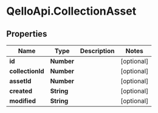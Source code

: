 # QelloApi.CollectionAsset

## Properties
Name | Type | Description | Notes
------------ | ------------- | ------------- | -------------
**id** | **Number** |  | [optional] 
**collectionId** | **Number** |  | [optional] 
**assetId** | **Number** |  | [optional] 
**created** | **String** |  | [optional] 
**modified** | **String** |  | [optional] 


